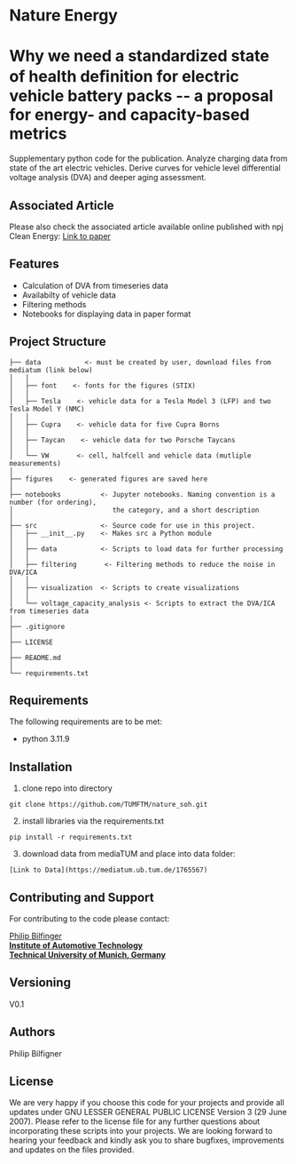 # Nature Energy
# Why we need a standardized state of health deﬁnition for electric vehicle battery packs -- a proposal for energy- and capacity-based metrics

Supplementary python code for the publication. Analyze charging data from state of the art electric vehicles.
Derive curves for vehicle level differential voltage analysis (DVA) and deeper aging assessment.

## Associated Article
Please also check the associated article available online published with npj Clean Energy:
[Link to paper](https://doi.org/10.1038/s44406-025-00010-8)
 
## Features
* Calculation of DVA from timeseries data
* Availabilty of vehicle data
* Filtering methods
* Notebooks for displaying data in paper format

## Project Structure
    ├── data           <- must be created by user, download files from mediatum (link below)
    │   │
    │   ├── font    <- fonts for the figures (STIX)
    │   │
    │   ├── Tesla    <- vehicle data for a Tesla Model 3 (LFP) and two Tesla Model Y (NMC)
    │   │
    │   ├── Cupra    <- vehicle data for five Cupra Borns
    │   │
    │   ├── Taycan    <- vehicle data for two Porsche Taycans
    │   │
    │   └── VW       <- cell, halfcell and vehicle data (mutliple measurements)
    │
    ├── figures    <- generated figures are saved here
    │
    ├── notebooks          <- Jupyter notebooks. Naming convention is a number (for ordering),
    │                         the category, and a short description 
    │
    ├── src                <- Source code for use in this project.
    │   ├── __init__.py    <- Makes src a Python module
    │   │
    │   ├── data           <- Scripts to load data for further processing
    │   │   
    │   ├── filtering       <- Filtering methods to reduce the noise in DVA/ICA
    │   │
    │   ├── visualization  <- Scripts to create visualizations
    │   │    
    │   └── voltage_capacity_analysis <- Scripts to extract the DVA/ICA from timeseries data
    │
    ├── .gitignore
    │
    ├── LICENSE
    │
    ├── README.md
    │	
    └── requirements.txt

## Requirements

The following requirements are to be met:
* python 3.11.9


## Installation

1. clone repo into directory
```console
git clone https://github.com/TUMFTM/nature_soh.git
```  
2. install libraries via the requirements.txt
```console
pip install -r requirements.txt
```  
3. download data from mediaTUM and place into data folder:
```
[Link to Data](https://mediatum.ub.tum.de/1765567)
```

## Contributing and Support

For contributing to the code please contact:  

[Philip Bilfinger](mailto:philip.bilfinger@tum.de)<br/>
**[Institute of Automotive Technology](https://www.mos.ed.tum.de/en/ftm/home/)**<br/>
**[Technical University of Munich, Germany](https://www.tum.de/en/)**

## Versioning

V0.1 

## Authors

Philip Bilfigner

## License
 
We are very happy if you choose this code for your projects and provide all updates under GNU LESSER GENERAL PUBLIC LICENSE Version 3 (29 June 2007). Please refer to the license file for any further questions about incorporating these scripts into your projects.
We are looking forward to hearing your feedback and kindly ask you to share bugfixes, improvements and updates on the files provided.
